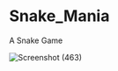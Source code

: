 # Snake_Mania
A Snake Game 



![Screenshot (463)](https://github.com/Sid-sy/Snake_Mania/assets/69907648/7918b2ce-1f46-40be-8319-270699847c23)
